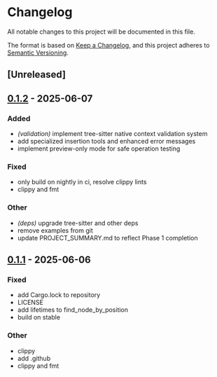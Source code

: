 # Changelog

All notable changes to this project will be documented in this file.

The format is based on [Keep a Changelog](https://keepachangelog.com/en/1.0.0/),
and this project adheres to [Semantic Versioning](https://semver.org/spec/v2.0.0.html).

## [Unreleased]

## [0.1.2](https://github.com/jbr/semantic-edit-mcp/compare/v0.1.1...v0.1.2) - 2025-06-07

### Added

- *(validation)* implement tree-sitter native context validation system
- add specialized insertion tools and enhanced error messages
- implement preview-only mode for safe operation testing

### Fixed

- only build on nightly in ci, resolve clippy lints
- clippy and fmt

### Other

- *(deps)* upgrade tree-sitter and other deps
- remove examples from git
- update PROJECT_SUMMARY.md to reflect Phase 1 completion

## [0.1.1](https://github.com/jbr/semantic-edit-mcp/compare/v0.1.0...v0.1.1) - 2025-06-06

### Fixed

- add Cargo.lock to repository
- LICENSE
- add lifetimes to find_node_by_position
- build on stable

### Other

- clippy
- add .github
- clippy and fmt
